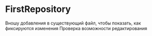 # FirstRepository
Вношу добавления в существующий файл, чтобы показать, как фиксируются изменения
Проверка возможности редактирования
